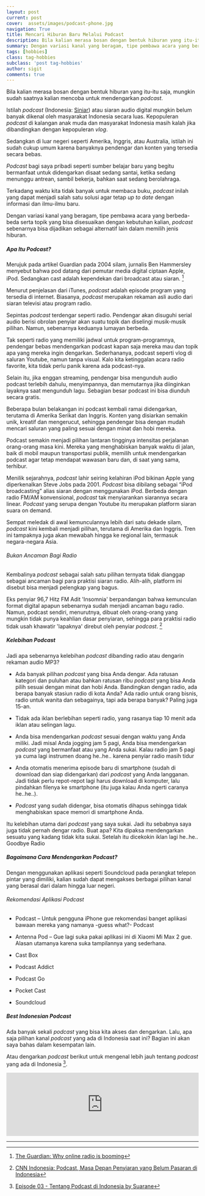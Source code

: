 ```yaml
---
layout: post
current: post
cover:  assets/images/podcast-phone.jpg
navigation: True
title: Mencari Hiburan Baru Melalui Podcast
description: Bila kalian merasa bosan dengan bentuk hiburan yang itu-itu saja, mungkin sudah saatnya kalian mencoba untuk mendengarkan podcast!
summary: Dengan variasi kanal yang beragam, tipe pembawa acara yang berbeda-beda serta topik yang bisa disesuaikan dengan kebutuhan kalian, podcast sebenarnya bisa dijadikan sebagai alternatif lain dalam memilih jenis hiburan.
tags: [hobbies]
class: tag-hobbies
subclass: 'post tag-hobbies'
author: sigit
comments: true
---
```


Bila kalian merasa bosan dengan bentuk hiburan yang itu-itu saja, mungkin sudah saatnya kalian mencoba untuk mendengarkan *podcast*.

Istilah *podcast* (Indonesia: [Siniar](https://kbbi.kemdikbud.go.id/siniar)) atau siaran audio digital mungkin belum banyak dikenal oleh masyarakat Indonesia secara luas. Kepopuleran *podcast* di kalangan anak muda dan masyarakat Indonesia masih kalah jika dibandingkan dengan kepopuleran *vlog*.

Sedangkan di luar negeri seperti Amerika, Inggris, atau Australia, istilah ini sudah cukup umum karena banyaknya pendengar dan konten yang tersedia secara bebas. 

*Podcast* bagi saya pribadi seperti sumber belajar baru yang begitu bermanfaat untuk didengarkan disaat sedang santai, ketika sedang menunggu antrean, sambil bekerja, bahkan saat sedang berolahraga.

Terkadang waktu kita tidak banyak untuk membaca buku, *podcast* inilah yang dapat menjadi salah satu solusi agar tetap *up to date* dengan informasi dan ilmu-ilmu baru.

Dengan variasi kanal yang beragam, tipe pembawa acara yang berbeda-beda serta topik yang bisa disesuaikan dengan kebutuhan kalian, *podcast* sebenarnya bisa dijadikan sebagai alternatif lain dalam memilih jenis hiburan.

##### Apa Itu Podcast?

Merujuk pada artikel Guardian pada 2004 silam, jurnalis Ben Hammersley menyebut bahwa pod datang dari pemutar media digital ciptaan Apple, iPod. Sedangkan cast adalah kependekan dari broadcast atau siaran. [^1]

Menurut penjelasan dari iTunes, *podcast* adalah episode program yang tersedia di internet. Biasanya, *podcast* merupakan rekaman asli audio dari siaran televisi atau program radio.

Sepintas *podcast* terdengar seperti radio. Pendengar akan disuguhi serial audio berisi obrolan penyiar akan suatu topik dan diselingi musik-musik pilihan. Namun, sebenarnya keduanya lumayan berbeda.

Tak seperti radio yang memiliki jadwal untuk program-programnya, pendengar bebas mendengarkan podcast kapan saja mereka mau dan topik apa yang mereka ingin dengarkan. Sederhananya, podcast seperti vlog di saluran Youtube, namun tanpa visual. Kalo kita ketinggalan acara radio favorite, kita tidak perlu panik karena ada podcast-nya.

Selain itu, jika enggan streaming, pendengar bisa mengunduh audio podcast terlebih dahulu, menyimpannya, dan memutarnya jika diinginkan layaknya saat mengunduh lagu. Sebagian besar podcast ini bisa diunduh secara gratis.

Beberapa bulan belakangan ini podcast kembali ramai didengarkan, terutama di Amerika Serikat dan Inggris. Konten yang disiarkan semakin unik, kreatif dan mengerucut, sehingga pendengar bisa dengan mudah mencari saluran yang paling sesuai dengan minat dan hobi mereka.

Podcast semakin menjadi pilihan lantaran tingginya intensitas perjalanan orang-orang masa kini. Mereka yang menghabiskan banyak waktu di jalan, baik di mobil maupun transportasi publik, memilih untuk mendengarkan podcast agar tetap mendapat wawasan baru dan, di saat yang sama, terhibur.


Menilik sejarahnya, *podcast* lahir seiring kelahiran iPod bikinan Apple yang diperkenalkan Steve Jobs pada 2001. *Podcast* bisa dibilang sebagai “iPod broadcasting” alias siaran dengan menggunakan iPod. Berbeda dengan radio FM/AM konvensional, *podcast* tak menyiarankan siarannya secara linear. *Podcast* yang serupa dengan Youtube itu merupakan platform siaran suara on demand. 

Sempat meledak di awal kemunculannya lebih dari satu dekade silam, *podcast* kini kembali menjadi pilihan, terutama di Amerika dan Inggris. Tren ini tampaknya juga akan mewabah hingga ke regional lain, termasuk negara-negara Asia.

###### Bukan Ancaman Bagi Radio

Kembalinya *podcast* sebagai salah satu pilihan ternyata tidak dianggap sebagai ancaman bagi para praktisi siaran radio. Alih-alih, platform ini disebut bisa menjadi pelengkap yang bagus.

Eks penyiar 96,7 Hitz FM Adit 'Insomnia' berpandangan bahwa kemunculan format digital apapun sebenarnya sudah menjadi ancaman bagu radio. Namun, podcast sendiri, menurutnya, dibuat oleh orang-orang yang mungkin tidak punya keahlian dasar penyiaran, sehingga para praktisi radio tidak usah khawatir 'lapaknya' direbut oleh penyiar *podcast*. [^2]


##### Kelebihan Podcast

Jadi apa sebenarnya kelebihan *podcast* dibanding radio atau dengarin rekaman audio MP3?

* Ada banyak pilihan *podcast* yang bisa Anda dengar. Ada ratusan kategori dan puluhan atau bahkan ratusan ribu *podcast* yang bisa Anda pilih sesuai dengan minat dan hobi Anda. Bandingkan dengan radio, ada berapa banyak stasiun radio di kota Anda? Ada radio untuk orang bisnis, radio untuk wanita dan sebagainya, tapi ada berapa banyak? Paling juga 15-an.

* Tidak ada iklan berlebihan seperti radio, yang rasanya tiap 10 menit ada iklan atau selingan lagu.

* Anda bisa mendengarkan *podcast* sesuai dengan waktu yang Anda miliki. Jadi misal Anda jogging jam 5 pagi, Anda bisa mendengarkan *podcast* yang bermanfaat atau yang Anda sukai. Kalau radio jam 5 pagi ya cuma lagi instrumen doang he..he.. karena penyiar radio masih tidur 

* Anda otomatis menerima episode baru di smartphone (sudah di download dan siap didengarkan) dari *podcast* yang Anda langganan. Jadi tidak perlu repot-repot lagi harus download di komputer, lalu pindahkan filenya ke smartphone (itu juga kalau Anda ngerti caranya he..he..).

* *Podcast* yang sudah didengar, bisa otomatis dihapus sehingga tidak menghabiskan space memori di smartphone Anda.

Itu kelebihan utama dari *podcast* yang saya sukai. Jadi itu sebabnya saya juga tidak pernah dengar radio. Buat apa? Kita dipaksa mendengarkan sesuatu yang kadang tidak kita sukai. Setelah itu dicekokin iklan lagi he..he.. Goodbye Radio 


##### Bagaimana Cara Mendengarkan Podcast?

Dengan menggunakan aplikasi seperti Soundcloud pada perangkat telepon pintar yang dimiliki, kalian sudah dapat mengakses berbagai pilihan kanal yang berasal dari dalam hingga luar negeri.

###### Rekomendasi Aplikasi *Podcast*

* Podcast – Untuk pengguna iPhone gue rekomendasi banget aplikasi bawaan mereka yang namanya -guess what?- Podcast 

* Antenna Pod – Gue lagi suka pakai aplikasi ini di Xiaomi Mi Max 2 gue. Alasan utamanya karena suka tampilannya yang sederhana.

* Cast Box

* Podcast Addict

* Podcast Go

* Pocket Cast

* Soundcloud


##### Best Indonesian Podcast

Ada banyak sekali *podcast* yang bisa kita akses dan dengarkan. Lalu, apa saja pilihan kanal *podcast* yang ada di Indonesia saat ini? Bagian ini akan saya bahas dalam kesempatan lain.

Atau dengarkan *podcast* berikut untuk mengenal lebih jauh tentang *podcast* yang ada di Indonesia [^3].

<iframe width="100%" height="166" scrolling="no" frameborder="no" allow="autoplay" src="https://w.soundcloud.com/player/?url=https%3A//api.soundcloud.com/tracks/385350272&color=%23000000&auto_play=false&hide_related=false&show_comments=true&show_user=true&show_reposts=false&show_teaser=true"></iframe>

----------

[^1]: [The Guardian: Why online radio is booming](https://www.theguardian.com/media/2004/feb/12/broadcasting.digitalmedia)

[^2]: [CNN Indonesia: Podcast, Masa Depan Penyiaran yang Belum Pasaran di Indonesia](https://www.cnnindonesia.com/hiburan/20180401031240-241-287315/podcast-masa-depan-penyiaran-yang-belum-pasaran-di-indonesia)

[^3]: [Episode 03 - Tentang Podcast di Indonesia by Suarane](https://soundcloud.com/suarane/episode-02-tentang-podcast-indonesia)